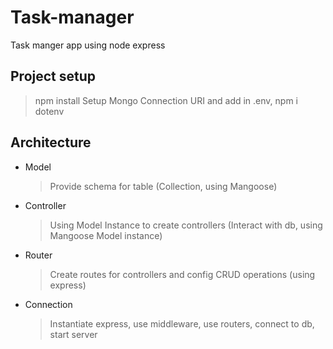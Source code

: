 # Task-manager
Task manger app using node express

## Project setup
> npm install
> Setup Mongo Connection URI and add in .env, npm i dotenv

## Architecture
- Model
    > Provide schema for table (Collection, using Mangoose)
- Controller
    > Using Model Instance to create controllers (Interact with db, using Mangoose Model instance)
- Router
    > Create routes for controllers and config CRUD operations (using express)
- Connection
    > Instantiate express, use middleware, use routers, connect to db, start server

